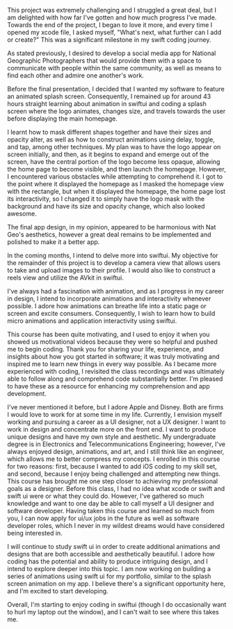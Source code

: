
This project was extremely challenging and I struggled a great deal, but I am delighted with how far I've gotten and how much progress I've made. Towards the end of the project, I began to love it more, and every time I opened my xcode file, I asked myself, "What's next, what further can I add or create?" This was a significant milestone in my swift coding journey. 

As stated previously, I desired to develop a social media app for National Geographic Photographers that would provide them with a space to communicate with people within the same community, as well as means to find each other and admire one another's work. 

Before the final presentation, I decided that I wanted my software to feature an animated splash screen. Consequently, I remained up for around 43 hours straight learning about animation in swiftui and coding a splash screen where the logo animates, changes size, and travels towards the user before displaying the main homepage. 

I learnt how to mask different shapes together and have their sizes and opacity alter, as well as how to construct animations using delay, toggle, and tap, among other techniques. My plan was to have the logo appear on screen initially, and then, as it begins to expand and emerge out of the screen, have the central portion of the logo become less opaque, allowing the home page to become visible, and then launch the homepage. However, I encountered various obstacles while attempting to comprehend it. I got to the point where it displayed the homepage as I masked the homepage view with the rectangle, but when it displayed the homepage, the home page lost its interactivity, so I changed it to simply have the logo mask with the background and have its size and opacity change, which also looked awesome. 

The final app design, in my opinion, appeared to be harmonious with Nat Geo's aesthetics, however a great deal remains to be implemented and polished to make it a better app. 

In the coming months, I intend to delve more into swiftui. My objective for the remainder of this project is to develop a camera view that allows users to take and upload images to their profile. I would also like to construct a reels view and utilize the AVkit in swiftui. 

I've always had a fascination with animation, and as I progress in my career in design, I intend to incorporate animations and interactivity whenever possible. I adore how animations can breathe life into a static page or screen and excite consumers. Consequently, I wish to learn how to build micro animations and application interactivity using swiftui. 

This course has been quite motivating, and I used to enjoy it when you showed us motivational videos because they were so helpful and pushed me to begin coding. Thank you for sharing your life, experience, and insights about how you got started in software; it was truly motivating and inspired me to learn new things in every way possible. As I became more experienced with coding, I revisited the class recordings and was ultimately able to follow along and comprehend code substantially better. I'm pleased to have these as a resource for enhancing my comprehension and app development. 

I've never mentioned it before, but I adore Apple and Disney. Both are firms I would love to work for at some time in my life. Currently, I envision myself working and pursuing a career as a UI designer, not a UX designer. I want to work in design and concentrate more on the front end. I want to produce unique designs and have my own style and aesthetic. My undergraduate degree is in Electronics and Telecommunications Engineering; however, I've always enjoyed design, animations, and art, and I still think like an engineer, which allows me to better compress my concepts. 
I enrolled in this course for two reasons: first, because I wanted to add iOS coding to my skill set, and second, because I enjoy being challenged and attempting new things. This course has brought me one step closer to achieving my professional goals as a designer. Before this class, I had no idea what xcode or swift and swift ui were or what they could do. However, I've gathered so much knowledge and want to one day be able to call myself a UI designer and software developer. Having taken this course and learned so much from you, I can now apply for ui/ux jobs in the future as well as software developer roles, which I never in my wildest dreams would have considered being interested in. 

I will continue to study swift ui in order to create additional animations and designs that are both accessible and aesthetically beautiful. I adore how coding has the potential and ability to produce intriguing design, and I intend to explore deeper into this topic. I am now working on building a series of animations using swift ui for my portfolio, similar to the splash screen animation on my app. I believe there's a significant opportunity here, and I'm excited to start developing. 

Overall, I'm starting to enjoy coding in swiftui (though I do occasionally want to hurl my laptop out the window), and I can't wait to see where this takes me.


